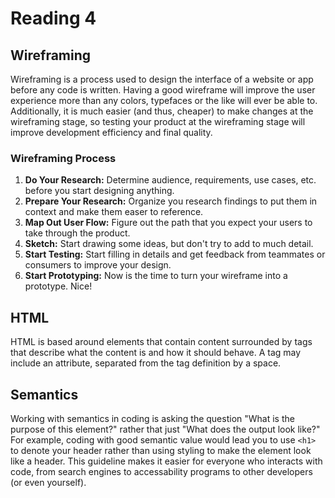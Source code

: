 # Reading 4

## Wireframing

Wireframing is a process used to design the interface of a website or app before any code is written. Having a good wireframe will improve the user experience more than any colors, typefaces or the like will ever be able to. Additionally, it is much easier (and thus, cheaper) to make changes at the wireframing stage, so testing your product at the wireframing stage will improve development efficiency and final quality.

### Wireframing Process

1. **Do Your Research:** Determine audience, requirements, use cases, etc. before you start designing anything.
2. **Prepare Your Research:** Organize you research findings to put them in context and make them easer to reference.
3. **Map Out User Flow:** Figure out the path that you expect your users to take through the product.
4. **Sketch:** Start drawing some ideas, but don't try to add to much detail.
5. **Start Testing:** Start filling in details and get feedback from teammates or consumers to improve your design.
6. **Start Prototyping:** Now is the time to turn your wireframe into a prototype. Nice!

## HTML

HTML is based around elements that contain content surrounded by tags that describe what the content is and how it should behave. A tag may include an attribute, separated from the tag definition by a space.

## Semantics

Working with semantics in coding is asking the question "What is the purpose of this element?" rather that just "What does the output look like?" For example, coding with good semantic value would lead you to use `<h1>` to denote your header rather than using styling to make the element look like a header. This guideline makes it easier for everyone who interacts with code, from search engines to accessability programs to other developers (or even yourself).
